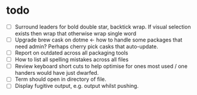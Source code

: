 # todo

- [ ] Surround leaders for bold double star, backtick wrap. If visual selection
  exists then wrap that otherwise wrap single word
- [ ] Upgrade brew cask on dotme <- how to handle some packages that need admin?
  Perhaps cherry pick casks that auto-update.
- [ ] Report on outdated across all packaging tools
- [ ] How to list all spelling mistakes across all files
- [ ] Review keyboard short cuts to help optimise for ones most used / one
  handers would have just dwarfed.
- [ ] Term should open in directory of file.
- [ ] Display fugitive output, e.g. output whilst pushing.
